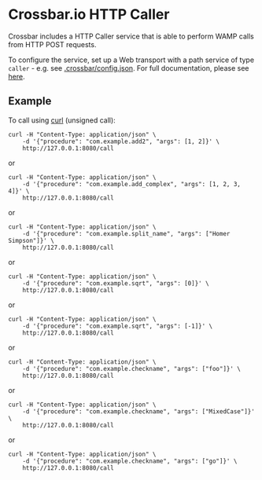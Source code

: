 # Crossbar.io HTTP Caller

Crossbar includes a HTTP Caller service that is able to perform WAMP calls from HTTP POST requests.

To configure the service, set up a Web transport with a path service of type `caller` - e.g. see [.crossbar/config.json](.crossbar/config.json). For full documentation, please see [here](http://crossbar.io/docs/HTTP-Bridge-Services/).

## Example

To call using [curl](http://curl.haxx.se/) (unsigned call):

```shell
curl -H "Content-Type: application/json" \
	-d '{"procedure": "com.example.add2", "args": [1, 2]}' \
	http://127.0.0.1:8080/call
```

or

```shell
curl -H "Content-Type: application/json" \
    -d '{"procedure": "com.example.add_complex", "args": [1, 2, 3, 4]}' \
    http://127.0.0.1:8080/call
```

or

```shell
curl -H "Content-Type: application/json" \
    -d '{"procedure": "com.example.split_name", "args": ["Homer Simpson"]}' \
    http://127.0.0.1:8080/call
```

or

```shell
curl -H "Content-Type: application/json" \
    -d '{"procedure": "com.example.sqrt", "args": [0]}' \
    http://127.0.0.1:8080/call
```

or

```shell
curl -H "Content-Type: application/json" \
    -d '{"procedure": "com.example.sqrt", "args": [-1]}' \
    http://127.0.0.1:8080/call
```

or

```shell
curl -H "Content-Type: application/json" \
    -d '{"procedure": "com.example.checkname", "args": ["foo"]}' \
    http://127.0.0.1:8080/call
```

or

```shell
curl -H "Content-Type: application/json" \
    -d '{"procedure": "com.example.checkname", "args": ["MixedCase"]}' \
    http://127.0.0.1:8080/call
```

or

```shell
curl -H "Content-Type: application/json" \
    -d '{"procedure": "com.example.checkname", "args": ["go"]}' \
    http://127.0.0.1:8080/call
```
